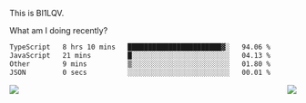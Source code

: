 This is BI1LQV.

What am I doing recently?

<!--START_SECTION:waka-->

```txt
TypeScript   8 hrs 10 mins   ███████████████████████▓░   94.06 %
JavaScript   21 mins         █░░░░░░░░░░░░░░░░░░░░░░░░   04.13 %
Other        9 mins          ▒░░░░░░░░░░░░░░░░░░░░░░░░   01.80 %
JSON         0 secs          ░░░░░░░░░░░░░░░░░░░░░░░░░   00.01 %
```

<!--END_SECTION:waka-->
<img align="right" src="https://github-readme-stats.vercel.app/api?username=bi1lqv&show_icons=true&count_private=true">

<img src="https://metrics.lecoq.io/bi1lqv?template=classic&base.activity=0&base.community=0&base.repositories=0&base.metadata=0&isocalendar=1&base=header%2C%20activity%2C%20community%2C%20repositories%2C%20metadata&base.indepth=false&base.hireable=false&isocalendar=false&isocalendar.duration=full-year&config.timezone=Asia%2FShanghai">
